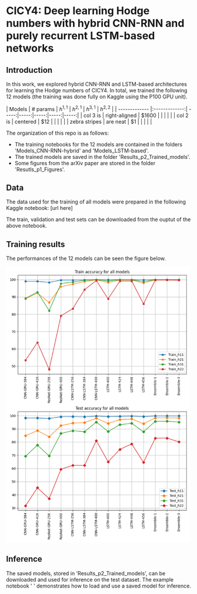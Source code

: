 # CICY4: Deep learning Hodge numbers with hybrid CNN-RNN and purely recurrent LSTM-based networks

## Introduction

In this work, we explored hybrid CNN-RNN and LSTM-based architectures for learning the Hodge numbers of CICY4. In total, we trained the following 12 models (the training was done fully on Kaggle using the P100 GPU unit). 

| Models       | # params       | $h^{1,1}$ | $h^{2,1}$ | $h^{3,1}$ | $h^{2,2}$ | 
| ------------- |:-------------:| -----:|-----:|-----:|-----:|-----:|
| col 3 is      | right-aligned | $1600 |      |      |      |      |
| col 2 is      | centered      |   $12 |      |      |      |      |
| zebra stripes | are neat      |    $1 |      |      |      |      |

The organization of this repo is as follows:
  - The training notebooks for the 12 models are contained in the folders 'Models_CNN-RNN-hybrid' and 'Models_LSTM-based'.
  - The trained models are saved in the folder 'Results_p2_Trained_models'.
  - Some figures from the arXiv paper are stored in the folder 'Resutls_p1_Figures'.

## Data
The data used for the training of all models were prepared in the following Kaggle notebook:
 [url here]
 
The train, validation and test sets can be downloaded from the ouptut of the above notebook. 

## Training results

The performances of the 12 models can be seen the figure below. 

<img width="500px" src="https://github.com/lorrespz/CICY4-Deep-learning-hybrid-recurrent-NNs-main/blob/main/Results_p1_Figures/Train_test_4x_accuracies_all.png" alt="Train and test accuracies of the 12 models considered in this work"/>

## Inference
The saved models, stored in 'Results_p2_Trained_models', can be downloaded and used for inference on the test dataset. The example notebook ' ' demonstrates how to load and use a saved model for inference. 

